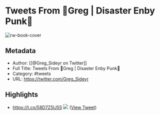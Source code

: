 # Tweets From 🌻Greg | Disaster Enby Punk🏴

![rw-book-cover](https://pbs.twimg.com/profile_images/1510441816759414792/FVjogpXL.jpg)

## Metadata
- Author: [[@Greg_Sideyr on Twitter]]
- Full Title: Tweets From 🌻Greg | Disaster Enby Punk🏴
- Category: #tweets
- URL: https://twitter.com/Greg_Sideyr

## Highlights
- https://t.co/58D7Z5lJ55
  ![](https://pbs.twimg.com/media/E7rYNM3WYAEoI74.jpg) ([View Tweet](https://twitter.com/Greg_Sideyr/status/1421686359413121024))
